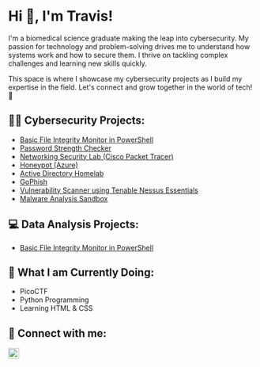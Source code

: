 # Hi 👋, I'm Travis!
  
I'm a biomedical science graduate making the leap into cybersecurity. My passion for technology and problem-solving drives me to understand how systems work and how to secure them. I thrive on tackling complex challenges and learning new skills quickly.  

This space is where I showcase my cybersecurity projects as I build my expertise in the field. Let's connect and grow together in the world of tech! 🚀  

<h2>👨‍💻 Cybersecurity Projects:</h2>

- [Basic File Integrity Monitor in PowerShell](https://github.com/Travis-N-W/FIM)
- [Password Strength Checker](https://github.com/Travis-N-W/PWD-Strength-Checker)
- [Networking Security Lab (Cisco Packet Tracer)](https://github.com/Travis-N-W/Cisco-Packet-Tracer)
- [Honeypot (Azure)](https://github.com/Travis-N-W/Honeypot)
- [Active Directory Homelab](https://github.com/Travis-N-W/Active-Directory)
- [GoPhish](https://github.com/Travis-N-W/GoPhish)
- [Vulnerability Scanner using Tenable Nessus Essentials](https://github.com/Travis-N-W/Nessus/tree/main)
- [Malware Analysis Sandbox](https://github.com/Travis-N-W/Live-Malware-Analysis/tree/main)

<h2>💻 Data Analysis Projects:</h2>

- [Basic File Integrity Monitor in PowerShell]([https://github.com/Travis-N-W/FIM](https://github.com/Travis-N-W/MySQL-HR))
  
<h2>🌱 What I am Currently Doing:</h2>

- PicoCTF
- Python Programming
- Learning HTML & CSS

<h2> 🤳 Connect with me:</h2>

[<img align="left" alt="JoshMadakor | LinkedIn" width="22px" src="https://cdn.jsdelivr.net/npm/simple-icons@v3/icons/linkedin.svg" />][linkedin]

[linkedin]: https://www.linkedin.com/in/travis-n-waddington/



